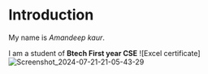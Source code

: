 # Introduction 

My name is *Amandeep kaur*.

I am a student of **Btech First year CSE**
![Excel certificate]
![Screenshot_2024-07-21-21-05-43-29](https://github.com/user-attachments/assets/0d4f234e-1ce7-49de-96b4-a58ba1e691a5)

